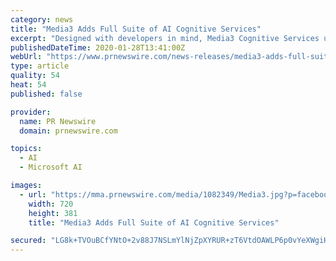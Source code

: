 ```yaml
---
category: news
title: "Media3 Adds Full Suite of AI Cognitive Services"
excerpt: "Designed with developers in mind, Media3 Cognitive Services utilizes the Microsoft Azure platform to provide highly scalable and highly available intelligence with a simplified process to enable ..."
publishedDateTime: 2020-01-28T13:41:00Z
webUrl: "https://www.prnewswire.com/news-releases/media3-adds-full-suite-of-ai-cognitive-services-300993605.html"
type: article
quality: 54
heat: 54
published: false

provider:
  name: PR Newswire
  domain: prnewswire.com

topics:
  - AI
  - Microsoft AI

images:
  - url: "https://mma.prnewswire.com/media/1082349/Media3.jpg?p=facebook"
    width: 720
    height: 381
    title: "Media3 Adds Full Suite of AI Cognitive Services"

secured: "LG8k+TVOuBCfYNtO+2v88J7NSLmYlNjZpXYRUR+zT6VtdOAWLP6p0vYeXWgiH6NpQa/kz5qskCCq//WBCl53fz3klJaex0yLG/Qs2POtVtGBvp4AIxdiuVhwH4a2x6bGDHELOwlPFuQPvi5C69Btu67TIXnjM0rXMDADUM+qg8tmp9scQNeLuv6kx53xvvluZXfF1dI1xuU0hHHxV2tXHUfD66em2/i3mgii1hyzMHMA2Qk+ppUev0oxyeJeEbJM8u5TTVIJLRGVSxXOjY07o0SF5HqPzPVthi8n6bE+ADN1yC5s49oz/GKDWU9DfjEi;QfGnsQJvEkY78or1J9t/eQ=="
---
```


